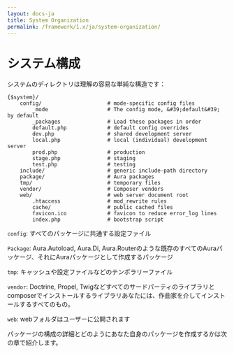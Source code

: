 ```yaml
---
layout: docs-ja
title: System Organization
permalink: /framework/1.x/ja/system-organization/
---
```


# システム構成 #

システムのディレクトリは理解の容易な単純な構造です：

    {$system}/
        config/                     # mode-specific config files
            _mode                   # The config mode, &#39;default&#39; by default
            _packages               # Load these packages in order
            default.php             # default config overrides
            dev.php                 # shared development server
            local.php               # local (individual) development server
            prod.php                # production
            stage.php               # staging
            test.php                # testing
        include/                    # generic include-path directory
        package/                    # Aura packages
        tmp/                        # temporary files
        vendor/                     # Composer vendors
        web/                        # web server document root
            .htaccess               # mod_rewrite rules
            cache/                  # public cached files
            favicon.ico             # favicon to reduce error_log lines
            index.php               # bootstrap script


`config`: すべてのパッケージに共通する設定ファイル

`Package`: Aura.Autoload, Aura.Di, Aura.Routerのような既存のすべてのAuraパッケージ、それにAuraパッケージとして作成するパッケージ

`tmp`: キャッシュや設定ファイルなどのテンポラリーファイル

`vendor`: Doctrine, Propel, Twigなどすべてのサードパーティのライブラリとcomposerでインストールするライブラリあなたには、作曲家を介してインストールするすべてのもの。

`web`: webフォルダはユーザーに公開されます

パッケージの構成の詳細とどのようにあなた自身のパッケージを作成するかは次の章で紹介します。
